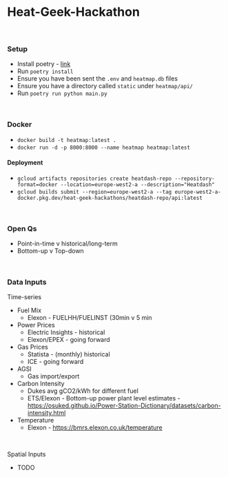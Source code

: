 # Heat-Geek-Hackathon

<br>

### Setup

* Install poetry - [link](https://python-poetry.org/docs/#installation)
* Run `poetry install`
* Ensure you have been sent the `.env` and `heatmap.db` files
* Ensure you have a directory called `static` under `heatmap/api/`
* Run `poetry run python main.py`

<br>

### Docker

* `docker build -t heatmap:latest .`
* `docker run -d -p 8000:8000 --name heatmap heatmap:latest`

#### Deployment

* `gcloud artifacts repositories create heatdash-repo --repository-format=docker --location=europe-west2-a --description="Heatdash"`
* `gcloud builds submit --region=europe-west2-a --tag europe-west2-a-docker.pkg.dev/heat-geek-hackathons/heatdash-repo/api:latest`


<br>

### Open Qs

* Point-in-time v historical/long-term
* Bottom-up v Top-down

<br>

### Data Inputs

Time-series
* Fuel Mix
  * Elexon - FUELHH/FUELINST (30min v 5 min
* Power Prices
  * Electric Insights - historical
  * Elexon/EPEX - going forward
* Gas Prices
  * Statista - (monthly) historical
  * ICE - going forward
* AGSI
  * Gas import/export
* Carbon Intensity
  * Dukes avg gCO2/kWh for different fuel
  * ETS/Elexon - Bottom-up power plant level estimates - https://osuked.github.io/Power-Station-Dictionary/datasets/carbon-intensity.html
* Temperature
  * Elexon - https://bmrs.elexon.co.uk/temperature  
   
<br>

Spatial Inputs
* TODO

<br>

### 
